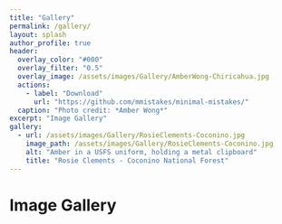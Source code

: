 ```yaml
---
title: "Gallery"
permalink: /gallery/
layout: splash
author_profile: true
header:
  overlay_color: "#000"
  overlay_filter: "0.5"
  overlay_image: /assets/images/Gallery/AmberWong-Chiricahua.jpg
  actions:
    - label: "Download"
      url: "https://github.com/mmistakes/minimal-mistakes/"
  caption: "Photo credit: *Amber Wong*"
excerpt: "Image Gallery"
gallery:
  - url: /assets/images/Gallery/RosieClements-Coconino.jpg
    image_path: /assets/images/Gallery/RosieClements-Coconino.jpg
    alt: "Amber in a USFS uniform, holding a metal clipboard"
    title: "Rosie Clements - Coconino National Forest"
---
```



# Image Gallery